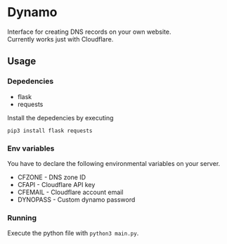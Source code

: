 # Dynamo
Interface for creating DNS records on your own website.  
Currently works just with Cloudflare.

## Usage

### Depedencies
* flask
* requests

Install the depedencies by executing
```
pip3 install flask requests
```

### Env variables
You have to declare the following environmental variables on your server.
* CFZONE - DNS zone ID
* CFAPI - Cloudflare API key
* CFEMAIL - Cloudflare account email
* DYNOPASS - Custom dynamo password

### Running
Execute the python file with `python3 main.py`.
